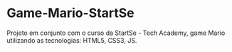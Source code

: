 # Game-Mario-StartSe
Projeto em conjunto com o curso da StartSe - Tech Academy, game Mario utilizando as tecnologias: HTML5, CSS3, JS.
